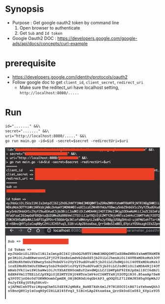 # Synopsis
- Purpose : Get google oauth2 token by command line
    1. Open browser to authenticate
    2. Get `Sub` and `Id token`
- Google Oauth2 DOC : https://developers.google.com/google-ads/api/docs/concepts/curl-example

# prerequisite
- https://developers.google.com/identity/protocols/oauth2
- Follow google doc to get `client_id`, `client_secret`, `redirect_uri`
    - Make sure the reditect_uri have localhost setting, `http://localhost:8080/.....`

# Run
```
id="......." &&\
secret="......." &&\
uri="http://localhost:8080/....." &&\
go run main.go -id=$id -secret=$secret -redirectUri=$uri
```

![img1](./assets/img1.png)
![img2](./assets/img2.png)